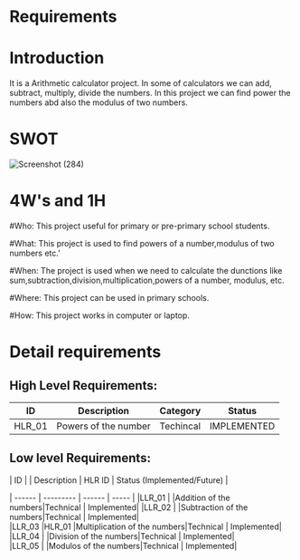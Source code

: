 # Requirements
# Introduction
It is a Arithmetic calculator project. In  some of calculators we can add, subtract, multiply, divide the numbers. In this project we can find power the numbers abd also the modulus of two numbers.
# SWOT
![Screenshot (284)](https://user-images.githubusercontent.com/89648059/132294884-5de188d3-a880-4720-99fa-60a93c489669.png)
# 4W's and 1H

#Who: This project useful for primary or pre-primary school  students.

#What: This project  is used to  find powers of a number,modulus of two numbers etc.'

#When: The project is used when we need to calculate the dunctions like sum,subtraction,division,multiplication,powers of a number, modulus, etc.

#Where: This project can be used in primary schools.

#How: This project works in computer or laptop.

# Detail requirements
## High Level Requirements: 
| ID | Description | Category | Status | 
| ----- | ----- | ------- | ---------|
| HLR_01 |Powers of the number | Techincal |  IMPLEMENTED  |

##  Low level Requirements:
 
| ID | | Description | HLR ID | Status (Implemented/Future) |

| ------ | --------- | ------ | ----- |
|LLR_01 | |Addition of the numbers|Technical | Implemented| 
|LLR_02 | |Subtraction of the numbers|Technical | Implemented|  
|LLR_03 |HLR_01 |Multiplication of the numbers|Technical | Implemented|  
|LLR_04 | |Division of the numbers|Technical | Implemented|  
|LLR_05 | |Modulos of the numbers|Technical | Implemented|


